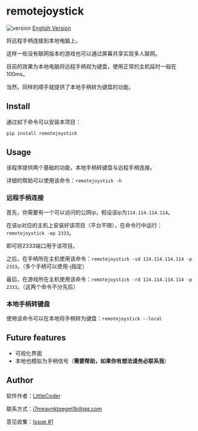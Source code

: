 # remotejoystick

![version][py27] [English Version][english-version]

将远程手柄连接到本地电脑上。

这样一些没有联网版本的游戏也可以通过屏幕共享实现多人联网。

目前的效果为本地电脑将远程手柄视为键盘，使用正常的主机延时一般在100ms。

当然，同样的顺手就提供了本地手柄转为键盘的功能。

## Install

通过如下命令可以安装本项目：

```bash
pip install remotejoystick
```

## Usage

该程序提供两个基础的功能，本地手柄转键盘与远程手柄连接。

详细的帮助可以使用该命令：`remotejoystick -h`

### 远程手柄连接

首先，你需要有一个可以访问的公网ip，假设该ip为`114.114.114.114`。

在该ip对应的主机上安装好该项目（平台不限），在命令行中运行：`remotejoystick -ep 2333`。

即可将2333端口用于该项目。

之后，在手柄所在主机使用该命令：`remotejoystick -sd 114.114.114.114 -p 2333`。（多个手柄可以使用-j指定）

最后，在游戏所在主机使用该命令：`remotejoystick -rd 114.114.114.114 -p 2333`。（这两个命令不分先后）

### 本地手柄转键盘

使用该命令可以在本地将手柄转为键盘：`remotejoystick --local`

## Future features
* 可视化界面
* 本地也模拟为手柄信号（**需要帮助，如果你有想法请务必联系我**）

## Author

软件作者：[LittleCoder][author]

联系方式：i7meavnktqegm1b@qq.com

意见收集：[Issue #1][issue#1]

[py27]: https://img.shields.io/badge/python-2.7-ff69b4.svg
[author]: https://github.com/littlecodersh
[english-version]: https://github.com/littlecodersh/remotejoystick/blob/master/README_EN.md
[issue#1]: https://github.com/littlecodersh/remotejoystick/issues/1
